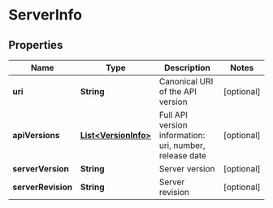 
# ServerInfo

## Properties
Name | Type | Description | Notes
------------ | ------------- | ------------- | -------------
**uri** | **String** | Canonical URI of the API version |  [optional]
**apiVersions** | [**List&lt;VersionInfo&gt;**](VersionInfo.md) | Full API version information: uri, number, release date |  [optional]
**serverVersion** | **String** | Server version |  [optional]
**serverRevision** | **String** | Server revision |  [optional]



